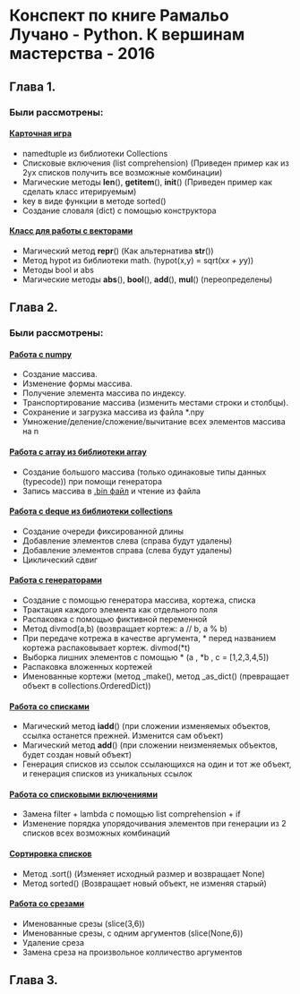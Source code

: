 # Конспект по книге Рамальо Лучано - Python. К вершинам мастерства - 2016 
## Глава 1.
### Были рассмотрены:
#### [Карточная игра](chapter1/cards.py)
* namedtuple из библиотеки Collections
* Списковые включения (list comprehension) (Приведен пример как из 2ух списков получить все возможные комбинации)
* Магические методы __len__(), __getitem__(), __init__() (Приведен пример как сделать класс итерируемым)
* key в виде функции в методе sorted()
* Создание словаля (dict) с помощью конструктора
#### [Класс для работы с векторами](chapter1/vectors.py)
* Магический метод __repr__() (Как альтернатива __str__())
* Метод hypot из библиотеки math. (hypot(x,y) = sqrt(x*x + y*y))
* Методы bool и abs
* Магические методы __abs__(), __bool__(), __add__(), __mul__() (переопределены)
## Глава 2.
### Были рассмотрены:
#### [Работа с numpy](chapter2/arr_numpy.py)
* Создание массива. 
* Изменение формы массива. 
* Получение элемента массива по индексу. 
* Транспортирование массива (изменить местами строки и столбцы). 
* Сохранение и загрузка массива из файла *.npy 
* Умножение/деление/сложение/вычитание всех элементов массива на n
#### [Работа с array из библиотеки array](chapter2/arr_numpy.py)
* Создание большого массива (только одинаковые типы данных (typecode)) при помощи генератора
* Запись массива в [.bin файл](chapter2/floats.bin) и чтение из файла
#### [Работа с deque из библиотеки collections](chapter2/arr_numpy.py)
* Создание очереди фиксированной длины
* Добавление элементов слева (справа будут удалены)
* Добавление элементов справа (слева будут удалены)
* Циклический сдвиг
#### [Работа с генераторами](chapter2/generator_comprehension.py)
* Создание с помощью генератора массива, кортежа, списка
* Трактация каждого элемента как отдельного поля
* Распаковка с помощью фиктивной переменной
* Метод divmod(a,b) (возвращает кортеж: a // b, a % b)
* При передаче котрежа в качестве аргумента, * перед названием кортежа распаковывает кортеж. divmod(*t)
* Выборка лишних элементов с помощью * (a , *b , c = [1,2,3,4,5])
* Распаковка вложенных кортежей
* Именованные кортежи (метод _make(), метод _as_dict() (превращает объект в collections.OrderedDict))
#### [Работа со списками](chapter2/list_add.py)
* Магический метод __iadd__() (при сложении изменяемых объектов, ссылка останется прежней. Изменится сам объект)
* Магический метод __add__() (при сложении неизменяемых объектов, будет создан новый объект)
* Генерация списков из ссылок ссылающихся на один и тот же объект, и генерация списков из уникальных ссылок
#### [Работа со списковыми включениями](chapter2/list_comprehension.py)
* Замена filter + lambda с помощью list comprehension + if
* Изменение порядка упорядочивания элементов при генерации из 2 списков всех возможных комбинаций
#### [Сортировка списков](chapter2/list_sort.py)
* Метод .sort() (Изменяет исходный размер и возвращает None)
* Метод sorted() (Возвращает новый объект, не изменяя старый)
#### [Работа со срезами](chapter2/slice.py)
* Именованные срезы (slice(3,6))
* Именованные срезы, с одним аргументов (slice(None,6))
* Удаление среза
* Замена среза на произвольное колличество аргументов
## Глава 3.
